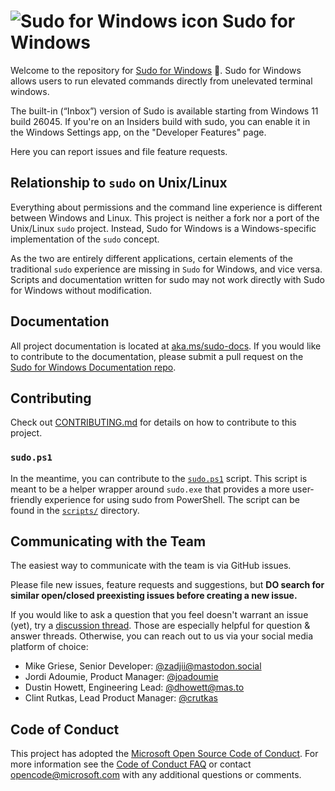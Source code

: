# ![Sudo for Windows icon](./img/Windows/AppList.targetsize-24.png) Sudo for Windows

Welcome to the repository for [Sudo for Windows][sudo-for-windows] 🥪. Sudo
for Windows allows users to run elevated commands directly from unelevated
terminal windows.

The built-in (“Inbox”) version of Sudo is available starting from Windows 11 build 26045. If you're on an Insiders
build with sudo, you can enable it in the Windows Settings app, on the
"Developer Features" page.

Here you can report issues and file feature requests.

## Relationship to `sudo` on Unix/Linux

Everything about permissions and the command line experience is
different between Windows and Linux. This project is neither a fork nor a
port of the Unix/Linux `sudo` project. Instead, Sudo for
Windows is a Windows-specific implementation of the `sudo` concept.

As the two are entirely different applications, certain elements of the traditional `sudo` experience are missing in `Sudo` for Windows, and vice versa. Scripts and documentation written for sudo may not work directly with Sudo for Windows without modification.

## Documentation

All project documentation is located at
[aka.ms/sudo-docs][sudo-docs]. If you would like to contribute to
the documentation, please submit a pull request on the [Sudo for Windows
Documentation repo][documentation-repo].

## Contributing

Check out [CONTRIBUTING.md](https://github.com/microsoft/sudo/blob/main/CONTRIBUTING.md) for details on how to contribute to this project.

### `sudo.ps1`

In the meantime, you can contribute to the [`sudo.ps1`] script. This script is
meant to be a helper wrapper around `sudo.exe` that provides a more
user-friendly experience for using sudo from PowerShell. The script can be found in the [`scripts/`](./scripts) directory.

## Communicating with the Team

The easiest way to communicate with the team is via GitHub issues.

Please file new issues, feature requests and suggestions, but **DO search for
similar open/closed preexisting issues before creating a new issue.**

If you would like to ask a question that you feel doesn't warrant an issue
(yet), try a [discussion thread][discussions]. Those are especially helpful for question &
answer threads. Otherwise, you can reach out to us via your social media
platform of choice:

- Mike Griese, Senior Developer: [@zadjii@mastodon.social](https://mastodon.social/@zadjii)
- Jordi Adoumie, Product Manager: [@joadoumie](https://twitter.com/joadoumie)
- Dustin Howett, Engineering Lead: [@dhowett@mas.to](https://mas.to/@DHowett)
- Clint Rutkas, Lead Product Manager: [@crutkas](https://twitter.com/clintrutkas)

## Code of Conduct

This project has adopted the [Microsoft Open Source Code of
Conduct][conduct-code]. For more information see the [Code of Conduct
FAQ][conduct-FAQ] or contact [opencode@microsoft.com][conduct-email] with any
additional questions or comments.

[conduct-code]: https://opensource.microsoft.com/codeofconduct/
[conduct-FAQ]: https://opensource.microsoft.com/codeofconduct/faq/
[conduct-email]: mailto:opencode@microsoft.com
[`sudo.ps1`]: ./scripts/sudo.ps1
[discussions]: https://github.com/microsoft/sudo/discussions
[sudo-for-windows]: https://aka.ms/sudo
[sudo-docs]: https://aka.ms/sudo-docs
[documentation-repo]: https://github.com/MicrosoftDocs/windows-dev-docs/tree/docs/hub/sudo

